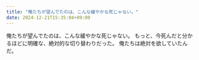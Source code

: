 ```yaml
---
title: "俺たちが望んでたのは、こんな緩やかな死じゃない。"
date: 2024-12-21T15:35:04+09:00
---
```

俺たちが望んでたのは、こんな緩やかな死じゃない。
もっと、今死んだと分かるほどに明確な、絶対的な切り替わりだった。
俺たちは絶対を欲していたんだ。
